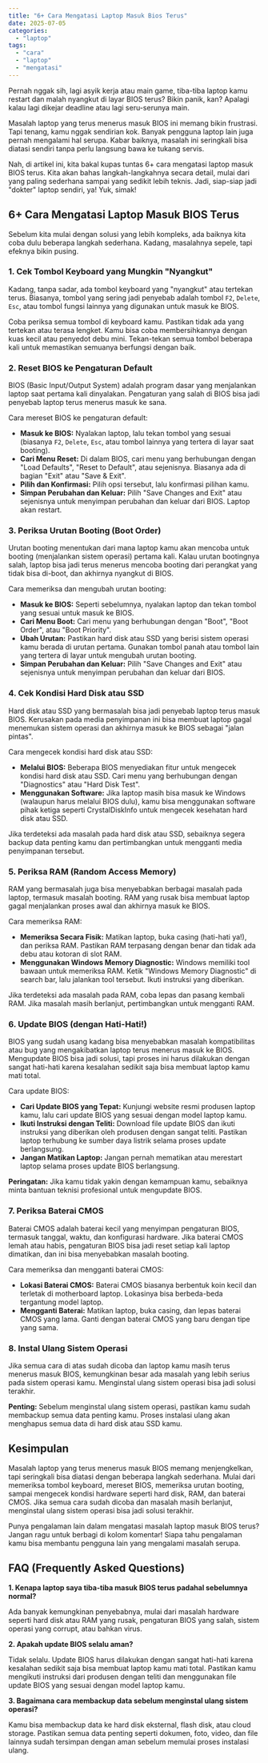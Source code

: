 ```yaml
---
title: "6+ Cara Mengatasi Laptop Masuk Bios Terus"
date: 2025-07-05
categories: 
  - "laptop"
tags: 
  - "cara"
  - "laptop"
  - "mengatasi"
---
```


Pernah nggak sih, lagi asyik kerja atau main game, tiba-tiba laptop kamu restart dan malah nyangkut di layar BIOS terus? Bikin panik, kan? Apalagi kalau lagi dikejar deadline atau lagi seru-serunya main.

Masalah laptop yang terus menerus masuk BIOS ini memang bikin frustrasi. Tapi tenang, kamu nggak sendirian kok. Banyak pengguna laptop lain juga pernah mengalami hal serupa. Kabar baiknya, masalah ini seringkali bisa diatasi sendiri tanpa perlu langsung bawa ke tukang servis.

Nah, di artikel ini, kita bakal kupas tuntas 6+ cara mengatasi laptop masuk BIOS terus. Kita akan bahas langkah-langkahnya secara detail, mulai dari yang paling sederhana sampai yang sedikit lebih teknis. Jadi, siap-siap jadi "dokter" laptop sendiri, ya! Yuk, simak!

## 6+ Cara Mengatasi Laptop Masuk BIOS Terus

Sebelum kita mulai dengan solusi yang lebih kompleks, ada baiknya kita coba dulu beberapa langkah sederhana. Kadang, masalahnya sepele, tapi efeknya bikin pusing.

### 1\. Cek Tombol Keyboard yang Mungkin "Nyangkut"

Kadang, tanpa sadar, ada tombol keyboard yang "nyangkut" atau tertekan terus. Biasanya, tombol yang sering jadi penyebab adalah tombol `F2`, `Delete`, `Esc`, atau tombol fungsi lainnya yang digunakan untuk masuk ke BIOS.

Coba periksa semua tombol di keyboard kamu. Pastikan tidak ada yang tertekan atau terasa lengket. Kamu bisa coba membersihkannya dengan kuas kecil atau penyedot debu mini. Tekan-tekan semua tombol beberapa kali untuk memastikan semuanya berfungsi dengan baik.

### 2\. Reset BIOS ke Pengaturan Default

BIOS (Basic Input/Output System) adalah program dasar yang menjalankan laptop saat pertama kali dinyalakan. Pengaturan yang salah di BIOS bisa jadi penyebab laptop terus menerus masuk ke sana.

Cara mereset BIOS ke pengaturan default:

- **Masuk ke BIOS:** Nyalakan laptop, lalu tekan tombol yang sesuai (biasanya `F2`, `Delete`, `Esc`, atau tombol lainnya yang tertera di layar saat booting).
- **Cari Menu Reset:** Di dalam BIOS, cari menu yang berhubungan dengan "Load Defaults", "Reset to Default", atau sejenisnya. Biasanya ada di bagian "Exit" atau "Save & Exit".
- **Pilih dan Konfirmasi:** Pilih opsi tersebut, lalu konfirmasi pilihan kamu.
- **Simpan Perubahan dan Keluar:** Pilih "Save Changes and Exit" atau sejenisnya untuk menyimpan perubahan dan keluar dari BIOS. Laptop akan restart.

### 3\. Periksa Urutan Booting (Boot Order)

Urutan booting menentukan dari mana laptop kamu akan mencoba untuk booting (menjalankan sistem operasi) pertama kali. Kalau urutan bootingnya salah, laptop bisa jadi terus menerus mencoba booting dari perangkat yang tidak bisa di-boot, dan akhirnya nyangkut di BIOS.

Cara memeriksa dan mengubah urutan booting:

- **Masuk ke BIOS:** Seperti sebelumnya, nyalakan laptop dan tekan tombol yang sesuai untuk masuk ke BIOS.
- **Cari Menu Boot:** Cari menu yang berhubungan dengan "Boot", "Boot Order", atau "Boot Priority".
- **Ubah Urutan:** Pastikan hard disk atau SSD yang berisi sistem operasi kamu berada di urutan pertama. Gunakan tombol panah atau tombol lain yang tertera di layar untuk mengubah urutan booting.
- **Simpan Perubahan dan Keluar:** Pilih "Save Changes and Exit" atau sejenisnya untuk menyimpan perubahan dan keluar dari BIOS.

### 4\. Cek Kondisi Hard Disk atau SSD

Hard disk atau SSD yang bermasalah bisa jadi penyebab laptop terus masuk BIOS. Kerusakan pada media penyimpanan ini bisa membuat laptop gagal menemukan sistem operasi dan akhirnya masuk ke BIOS sebagai "jalan pintas".

Cara mengecek kondisi hard disk atau SSD:

- **Melalui BIOS:** Beberapa BIOS menyediakan fitur untuk mengecek kondisi hard disk atau SSD. Cari menu yang berhubungan dengan "Diagnostics" atau "Hard Disk Test".
- **Menggunakan Software:** Jika laptop masih bisa masuk ke Windows (walaupun harus melalui BIOS dulu), kamu bisa menggunakan software pihak ketiga seperti CrystalDiskInfo untuk mengecek kesehatan hard disk atau SSD.

Jika terdeteksi ada masalah pada hard disk atau SSD, sebaiknya segera backup data penting kamu dan pertimbangkan untuk mengganti media penyimpanan tersebut.

### 5\. Periksa RAM (Random Access Memory)

RAM yang bermasalah juga bisa menyebabkan berbagai masalah pada laptop, termasuk masalah booting. RAM yang rusak bisa membuat laptop gagal menjalankan proses awal dan akhirnya masuk ke BIOS.

Cara memeriksa RAM:

- **Memeriksa Secara Fisik:** Matikan laptop, buka casing (hati-hati ya!), dan periksa RAM. Pastikan RAM terpasang dengan benar dan tidak ada debu atau kotoran di slot RAM.
- **Menggunakan Windows Memory Diagnostic:** Windows memiliki tool bawaan untuk memeriksa RAM. Ketik "Windows Memory Diagnostic" di search bar, lalu jalankan tool tersebut. Ikuti instruksi yang diberikan.

Jika terdeteksi ada masalah pada RAM, coba lepas dan pasang kembali RAM. Jika masalah masih berlanjut, pertimbangkan untuk mengganti RAM.

### 6\. Update BIOS (dengan Hati-Hati!)

BIOS yang sudah usang kadang bisa menyebabkan masalah kompatibilitas atau bug yang mengakibatkan laptop terus menerus masuk ke BIOS. Mengupdate BIOS bisa jadi solusi, tapi proses ini harus dilakukan dengan sangat hati-hati karena kesalahan sedikit saja bisa membuat laptop kamu mati total.

Cara update BIOS:

- **Cari Update BIOS yang Tepat:** Kunjungi website resmi produsen laptop kamu, lalu cari update BIOS yang sesuai dengan model laptop kamu.
- **Ikuti Instruksi dengan Teliti:** Download file update BIOS dan ikuti instruksi yang diberikan oleh produsen dengan sangat teliti. Pastikan laptop terhubung ke sumber daya listrik selama proses update berlangsung.
- **Jangan Matikan Laptop:** Jangan pernah mematikan atau merestart laptop selama proses update BIOS berlangsung.

**Peringatan:** Jika kamu tidak yakin dengan kemampuan kamu, sebaiknya minta bantuan teknisi profesional untuk mengupdate BIOS.

### 7\. Periksa Baterai CMOS

Baterai CMOS adalah baterai kecil yang menyimpan pengaturan BIOS, termasuk tanggal, waktu, dan konfigurasi hardware. Jika baterai CMOS lemah atau habis, pengaturan BIOS bisa jadi reset setiap kali laptop dimatikan, dan ini bisa menyebabkan masalah booting.

Cara memeriksa dan mengganti baterai CMOS:

- **Lokasi Baterai CMOS:** Baterai CMOS biasanya berbentuk koin kecil dan terletak di motherboard laptop. Lokasinya bisa berbeda-beda tergantung model laptop.
- **Mengganti Baterai:** Matikan laptop, buka casing, dan lepas baterai CMOS yang lama. Ganti dengan baterai CMOS yang baru dengan tipe yang sama.

### 8\. Instal Ulang Sistem Operasi

Jika semua cara di atas sudah dicoba dan laptop kamu masih terus menerus masuk BIOS, kemungkinan besar ada masalah yang lebih serius pada sistem operasi kamu. Menginstal ulang sistem operasi bisa jadi solusi terakhir.

**Penting:** Sebelum menginstal ulang sistem operasi, pastikan kamu sudah membackup semua data penting kamu. Proses instalasi ulang akan menghapus semua data di hard disk atau SSD kamu.

## Kesimpulan

Masalah laptop yang terus menerus masuk BIOS memang menjengkelkan, tapi seringkali bisa diatasi dengan beberapa langkah sederhana. Mulai dari memeriksa tombol keyboard, mereset BIOS, memeriksa urutan booting, sampai mengecek kondisi hardware seperti hard disk, RAM, dan baterai CMOS. Jika semua cara sudah dicoba dan masalah masih berlanjut, menginstal ulang sistem operasi bisa jadi solusi terakhir.

Punya pengalaman lain dalam mengatasi masalah laptop masuk BIOS terus? Jangan ragu untuk berbagi di kolom komentar! Siapa tahu pengalaman kamu bisa membantu pengguna lain yang mengalami masalah serupa.

## FAQ (Frequently Asked Questions)

**1\. Kenapa laptop saya tiba-tiba masuk BIOS terus padahal sebelumnya normal?**

Ada banyak kemungkinan penyebabnya, mulai dari masalah hardware seperti hard disk atau RAM yang rusak, pengaturan BIOS yang salah, sistem operasi yang corrupt, atau bahkan virus.

**2\. Apakah update BIOS selalu aman?**

Tidak selalu. Update BIOS harus dilakukan dengan sangat hati-hati karena kesalahan sedikit saja bisa membuat laptop kamu mati total. Pastikan kamu mengikuti instruksi dari produsen dengan teliti dan menggunakan file update BIOS yang sesuai dengan model laptop kamu.

**3\. Bagaimana cara membackup data sebelum menginstal ulang sistem operasi?**

Kamu bisa membackup data ke hard disk eksternal, flash disk, atau cloud storage. Pastikan semua data penting seperti dokumen, foto, video, dan file lainnya sudah tersimpan dengan aman sebelum memulai proses instalasi ulang.

